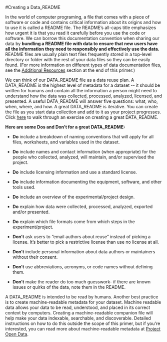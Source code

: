 #Creating a Data_README

In the world of computer programing, a file that comes with a piece of software or code and contains critical information about its origins and how to use it is called a README file. The README’s all-caps title emphasizes how urgent it is that you read it carefully before you use the code or software. We can borrow this documentation convention when sharing our data by **bundling a README file with data to ensure that new users have all the information they need to responsibly and effectively use the data.**  README files are usually plain text files frequently stored in a top-level directory or folder with the rest of your data files so they can be easily found.  (For more information on different types of data documentation files, see the [Additional Resources]() section at the end of this primer.)

We can think of our DATA_README file as a data reuse plan. A DATA_README is the highest level of metadata for a dataset -- it should be written for humans and contain all the information a person might need to understand how the data was collected, processed, analyzed, licensed, and presented. A useful DATA_README will answer five questions: what, who, when, where, and how. A great DATA_README is iterative. You can create the file as you start data collection and add to it as your project progresses. Click [here]() to walk through an exercise on creating a great DATA_README.

**Here are some Dos and Don’t for a great DATA_README:**
* **Do** include a breakdown of naming conventions that will apply for all files, worksheets, and variables used in the dataset.
* **Do** include names and contact information (when appropriate) for the people who collected, analyzed, will maintain, and/or supervised the project.
* **Do** include licensing information and use a standard license.
* **Do** include information documenting the equipment, software, and other tools used.
* **Do** include an overview of the experimental/project design.
* **Do** explain how data were collected, processed, analyzed, exported and/or presented.
* **Do** explain which file formats come from which steps in the experiment/project.

* **Don’t** ask users to “email authors about reuse” instead of picking a license. It’s better to pick a restrictive license than use no license at all.
* **Don’t** include personal information about data authors or maintainers without their consent.
* **Don’t** use abbreviations, acronyms, or code names without defining them.
* **Don’t** make the reader do too much guesswork- if there are known issues or quirks of the data, note them in the README.

A DATA_README is intended to be read by humans. Another best practice is to create machine-readable metadata for your dataset. Machine readable data allows your data to be read, understood, and placed in its correct context by computers. Creating a machine-readable companion file will help make your data indexable, searchable, and discoverable. Detailed instructions on how to do this outside the scope of this primer, but if you're interested, you can read more about machine-readable metadata at [Project Open Data](https://project-open-data.cio.gov/v1.1/schema/).
